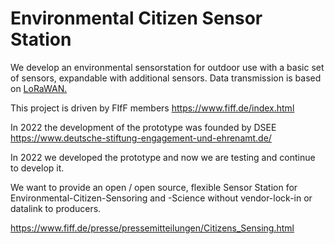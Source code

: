 # Environmental Citizen Sensor Station

We develop an environmental sensorstation for outdoor use with a basic set of sensors, expandable with additional sensors.
Data transmission is based on [LoRaWAN.](https://de.wikipedia.org/wiki/Long_Range_Wide_Area_Network)

This project is driven by FIfF members https://www.fiff.de/index.html

In 2022 the development of the prototype was founded by DSEE https://www.deutsche-stiftung-engagement-und-ehrenamt.de/

In 2022 we developed the prototype and now we are testing and continue to develop it.

We want to provide an open / open source, flexible Sensor Station for Environmental-Citizen-Sensoring and -Science without vendor-lock-in or datalink to producers.

https://www.fiff.de/presse/pressemitteilungen/Citizens_Sensing.html
